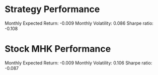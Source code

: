 # Strategy Performance
Monthly Expected Return: -0.009
Monthly Volatility: 0.086
Sharpe ratio: -0.108
# Stock MHK Performance
Monthly Expected Return: -0.009
Monthly Volatility: 0.106
Sharpe ratio: -0.087
